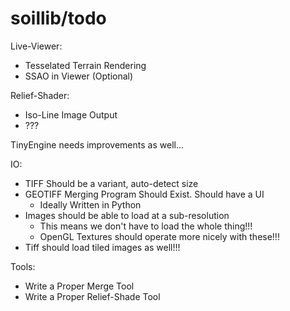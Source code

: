 # soillib/todo

Live-Viewer:
- Tesselated Terrain Rendering
- SSAO in Viewer (Optional)

Relief-Shader:
- Iso-Line Image Output
- ???

TinyEngine needs improvements as well...

IO:
- TIFF Should be a variant, auto-detect size
- GEOTIFF Merging Program Should Exist. Should have a UI
	- Ideally Written in Python
- Images should be able to load at a sub-resolution
	- This means we don't have to load the whole thing!!!
	- OpenGL Textures should operate more nicely with these!!!
- Tiff should load tiled images as well!!!

Tools:
- Write a Proper Merge Tool
- Write a Proper Relief-Shade Tool
